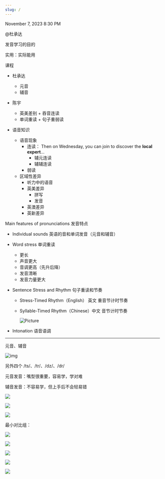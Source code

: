 ```yaml
---
slug: /
---
```


November 7, 2023 8:30 PM

@杜承达

发音学习的目的

实用：实际能用

课程

- 杜承达
  - 元音
  - 辅音
- 陈宇
  - 英美差别 + 吞音连读
  - 单词重读 + 句子重弱读



- 语音知识
  - 语音现象
    - 连读： Then on Wednesday, you can join to discover the **local expert**...
      - 辅元连读
      - 辅辅连读
    - 弱读
  - 区域性差异
    - 听力中的语音
    - 英美差异
      - 拼写
      - 发音
    - 英澳差异
    - 英新差异



Main features of pronunciations 发音特点

- Individual sounds 英语的音和单词发音（元音和辅音）

- Word stress 单词重读

  - 更长
  - 声音更大
  - 音调更高（先升后降）
  - 发音清晰
  - 发音力量更大

- Sentence Stress and Rhythm 句子重读和节奏

  - Stress-Timed Rhythm（English） 英文 重音节计时节奏

  - Syllable-Timed Rhythm（Chinese）中文 音节计时节奏

    ![Picture](http://amyeslteacher.weebly.com/uploads/2/4/7/0/24705002/pronun-chinese_orig.png)

- Intonation 语音语调

---

元音、辅音

![img](https://static.wixstatic.com/media/4c77c5_5eb7782690364df284c722fcfd5971e1~mv2.png)

另外四个 /ts/、/tr/、/dz/、/dr/

元音发音：嘴型很重要，容易学，学对难

辅音发音：不容易学，但上手后不会轻易错



![](http://img.wukaipeng.com/2023/11/07-212633-ywUarf-image-20231107212633637.png)

![](http://img.wukaipeng.com/2023/11/07-212729-X59tqs-image-20231107212729300.png)



![](http://img.wukaipeng.com/2023/11/07-212855-rocBn9-image-20231107212854872.png)

最小对比组：

![](http://img.wukaipeng.com/2023/11/07-213829-fFyOCi-image-20231107213829241.png)



![](http://img.wukaipeng.com/2023/11/07-214219-R6XmeP-image-20231107214218924.png)



![](http://img.wukaipeng.com/2023/11/07-214702-8Bzvej-image-20231107214702026.png)



![](http://img.wukaipeng.com/2023/11/07-214804-f5AEsz-image-20231107214804749.png)

![](http://img.wukaipeng.com/2023/11/07-214844-4CD7e2-image-20231107214844465.png)

